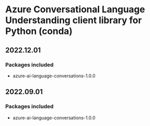 # Azure Conversational Language Understanding client library for Python (conda)

## 2022.12.01

### Packages included

- azure-ai-language-conversations-1.0.0

## 2022.09.01

### Packages included

- azure-ai-language-conversations-1.0.0